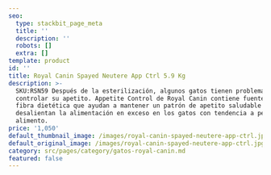 ```yaml
---
seo:
  type: stackbit_page_meta
  title: ''
  description: ''
  robots: []
  extra: []
template: product
id: ''
title: Royal Canin Spayed Neutere App Ctrl 5.9 Kg
description: >-
  SKU:RSN59 Después de la esterilización, algunos gatos tienen problemas para
  controlar su apetito. Appetite Control de Royal Canin contiene fuentes de
  fibra dietética que ayudan a mantener un patrón de apetito saludable y
  desalientan la alimentación en exceso en los gatos con tendencia a pedir
  alimento.
price: '1,050'
default_thumbnail_image: /images/royal-canin-spayed-neutere-app-ctrl.jpg
default_original_image: /images/royal-canin-spayed-neutere-app-ctrl.jpg
category: src/pages/category/gatos-royal-canin.md
featured: false
---
```

